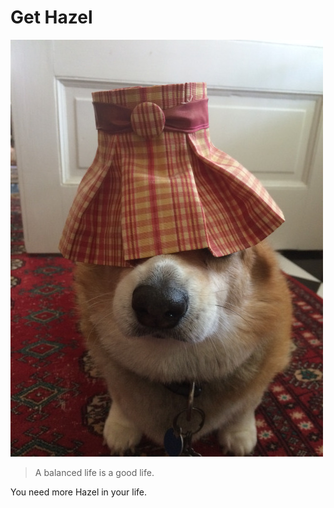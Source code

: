 # Get Hazel

![Hazel](./hazel.jpg)

> A balanced life is a good life.

You need more Hazel in your life.
